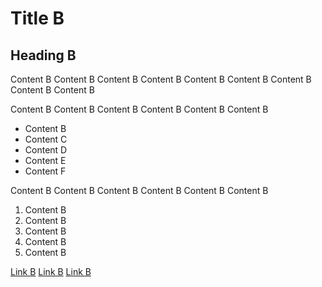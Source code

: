 Title B
=======

## Heading B

Content B Content B Content B Content B Content B Content B Content B Content B Content B

Content B Content B Content B Content B Content B Content B

* Content B
* Content C
* Content D
* Content E
* Content F

Content B Content B Content B Content B Content B Content B

1. Content B
1. Content B
1. Content B
1. Content B
1. Content B

[Link B](/link-B)
[Link B](/link-B/link-B/link-B)
[Link B](/link-B/link-B/link-B)
